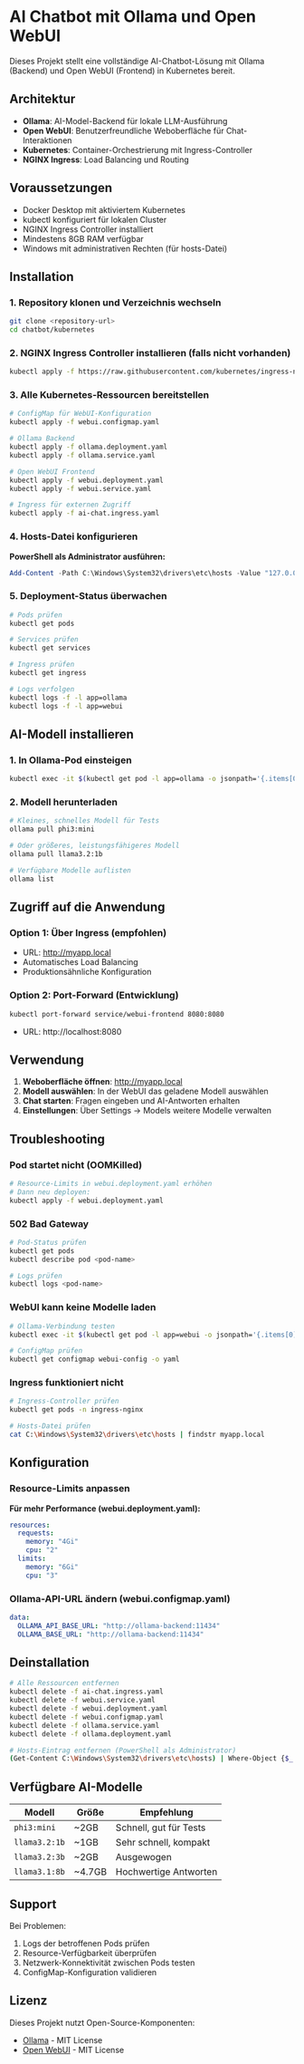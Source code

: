 # AI Chatbot mit Ollama und Open WebUI

Dieses Projekt stellt eine vollständige AI-Chatbot-Lösung mit Ollama (Backend) und Open WebUI (Frontend) in Kubernetes bereit.

## Architektur

- **Ollama**: AI-Model-Backend für lokale LLM-Ausführung
- **Open WebUI**: Benutzerfreundliche Weboberfläche für Chat-Interaktionen
- **Kubernetes**: Container-Orchestrierung mit Ingress-Controller
- **NGINX Ingress**: Load Balancing und Routing

## Voraussetzungen

- Docker Desktop mit aktiviertem Kubernetes
- kubectl konfiguriert für lokalen Cluster
- NGINX Ingress Controller installiert
- Mindestens 8GB RAM verfügbar
- Windows mit administrativen Rechten (für hosts-Datei)

## Installation

### 1. Repository klonen und Verzeichnis wechseln

```bash
git clone <repository-url>
cd chatbot/kubernetes
```

### 2. NGINX Ingress Controller installieren (falls nicht vorhanden)

```bash
kubectl apply -f https://raw.githubusercontent.com/kubernetes/ingress-nginx/controller-v1.8.1/deploy/static/provider/cloud/deploy.yaml
```

### 3. Alle Kubernetes-Ressourcen bereitstellen

```bash
# ConfigMap für WebUI-Konfiguration
kubectl apply -f webui.configmap.yaml

# Ollama Backend
kubectl apply -f ollama.deployment.yaml
kubectl apply -f ollama.service.yaml

# Open WebUI Frontend
kubectl apply -f webui.deployment.yaml
kubectl apply -f webui.service.yaml

# Ingress für externen Zugriff
kubectl apply -f ai-chat.ingress.yaml
```

### 4. Hosts-Datei konfigurieren

**PowerShell als Administrator ausführen:**

```powershell
Add-Content -Path C:\Windows\System32\drivers\etc\hosts -Value "127.0.0.1 myapp.local"
```

### 5. Deployment-Status überwachen

```bash
# Pods prüfen
kubectl get pods

# Services prüfen
kubectl get services

# Ingress prüfen
kubectl get ingress

# Logs verfolgen
kubectl logs -f -l app=ollama
kubectl logs -f -l app=webui
```

## AI-Modell installieren

### 1. In Ollama-Pod einsteigen

```bash
kubectl exec -it $(kubectl get pod -l app=ollama -o jsonpath='{.items[0].metadata.name}') -- /bin/bash
```

### 2. Modell herunterladen

```bash
# Kleines, schnelles Modell für Tests
ollama pull phi3:mini

# Oder größeres, leistungsfähigeres Modell
ollama pull llama3.2:1b

# Verfügbare Modelle auflisten
ollama list
```

## Zugriff auf die Anwendung

### Option 1: Über Ingress (empfohlen)
- URL: http://myapp.local
- Automatisches Load Balancing
- Produktionsähnliche Konfiguration

### Option 2: Port-Forward (Entwicklung)
```bash
kubectl port-forward service/webui-frontend 8080:8080
```
- URL: http://localhost:8080

## Verwendung

1. **Weboberfläche öffnen**: http://myapp.local
2. **Modell auswählen**: In der WebUI das geladene Modell auswählen
3. **Chat starten**: Fragen eingeben und AI-Antworten erhalten
4. **Einstellungen**: Über Settings → Models weitere Modelle verwalten

## Troubleshooting

### Pod startet nicht (OOMKilled)
```bash
# Resource-Limits in webui.deployment.yaml erhöhen
# Dann neu deployen:
kubectl apply -f webui.deployment.yaml
```

### 502 Bad Gateway
```bash
# Pod-Status prüfen
kubectl get pods
kubectl describe pod <pod-name>

# Logs prüfen
kubectl logs <pod-name>
```

### WebUI kann keine Modelle laden
```bash
# Ollama-Verbindung testen
kubectl exec -it $(kubectl get pod -l app=webui -o jsonpath='{.items[0].metadata.name}') -- curl http://ollama-backend:11434/api/version

# ConfigMap prüfen
kubectl get configmap webui-config -o yaml
```

### Ingress funktioniert nicht
```bash
# Ingress-Controller prüfen
kubectl get pods -n ingress-nginx

# Hosts-Datei prüfen
cat C:\Windows\System32\drivers\etc\hosts | findstr myapp.local
```

## Konfiguration

### Resource-Limits anpassen

**Für mehr Performance (webui.deployment.yaml):**
```yaml
resources:
  requests:
    memory: "4Gi"
    cpu: "2"
  limits:
    memory: "6Gi"
    cpu: "3"
```

### Ollama-API-URL ändern (webui.configmap.yaml)
```yaml
data:
  OLLAMA_API_BASE_URL: "http://ollama-backend:11434"
  OLLAMA_BASE_URL: "http://ollama-backend:11434"
```

## Deinstallation

```bash
# Alle Ressourcen entfernen
kubectl delete -f ai-chat.ingress.yaml
kubectl delete -f webui.service.yaml
kubectl delete -f webui.deployment.yaml
kubectl delete -f webui.configmap.yaml
kubectl delete -f ollama.service.yaml
kubectl delete -f ollama.deployment.yaml

# Hosts-Eintrag entfernen (PowerShell als Administrator)
(Get-Content C:\Windows\System32\drivers\etc\hosts) | Where-Object {$_ -notmatch "myapp.local"} | Set-Content C:\Windows\System32\drivers\etc\hosts
```

## Verfügbare AI-Modelle

| Modell | Größe | Empfehlung |
|--------|-------|------------|
| `phi3:mini` | ~2GB | Schnell, gut für Tests |
| `llama3.2:1b` | ~1GB | Sehr schnell, kompakt |
| `llama3.2:3b` | ~2GB | Ausgewogen |
| `llama3.1:8b` | ~4.7GB | Hochwertige Antworten |

## Support

Bei Problemen:
1. Logs der betroffenen Pods prüfen
2. Resource-Verfügbarkeit überprüfen
3. Netzwerk-Konnektivität zwischen Pods testen
4. ConfigMap-Konfiguration validieren

## Lizenz

Dieses Projekt nutzt Open-Source-Komponenten:
- [Ollama](https://ollama.ai) - MIT License
- [Open WebUI](https://github.com/open-webui/open-webui) - MIT License